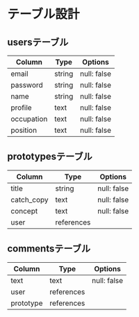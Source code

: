 # テーブル設計

## usersテーブル

| Column     | Type   | Options     |
| ---------- | ------ | ----------- |
| email      | string | null: false |
| password   | string | null: false |
| name       | string | null: false |
| profile    | text   | null: false |
| occupation | text   | null: false |
| position   | text   | null: false |


## prototypesテーブル

| Column     | Type       | Options       |
| ---------- | ---------- | --------------|
| title      | string     | null: false   |
| catch_copy | text       | null: false   |
| concept    | text       | null: false   |
| user       | references |               |

## commentsテーブル

| Column    | Type        | Options       |
| --------- | ----------- | ------------- |
| text      | text        | null: false   |
| user      | references  |               |
| prototype | references  |               |